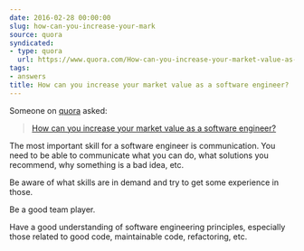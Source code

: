 ```yaml
---
date: 2016-02-28 00:00:00
slug: how-can-you-increase-your-mark
source: quora
syndicated:
- type: quora
  url: https://www.quora.com/How-can-you-increase-your-market-value-as-a-software-engineer/answer/Roy-Tang
tags:
- answers
title: How can you increase your market value as a software engineer?
---
```


Someone on [quora](https://quora.com) asked:

> [How can you increase your market value as a software engineer?](https://www.quora.com/How-can-you-increase-your-market-value-as-a-software-engineer/answer/Roy-Tang)


The most important skill for a software engineer is communication. You need to be able to communicate what you can do, what solutions you recommend, why something is a bad idea, etc.

Be aware of what skills are in demand and try to get some experience in those.

Be a good team player.

Have a good understanding of software engineering principles, especially those related to good code, maintainable code, refactoring, etc.